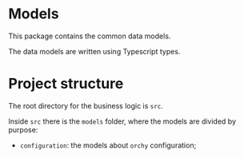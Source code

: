 # Models

This package contains the common data models.

The data models are written using Typescript types.

# Project structure

The root directory for the business logic is `src`.

Inside `src` there is the `models` folder, where the models are divided by purpose:

- `configuration`: the models about `orchy` configuration;
